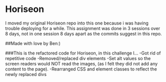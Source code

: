 # Horiseon
I moved my original Horiseon repo into this one because i was having trouble deploying for a while. This assignment was done in 3 sessions over 8 days, not in one session 8 days apart as the commits suggest in this repo.

##Made with love by Ben:)


###This is the refactored code for Horiseon, in this challenge I...
-Got rid of repetitive code
-Removed/replaced div elements
-Set alt values so the screen readers would NOT read the images, (as I felt they did not add any content to the page).
-Rearranged CSS and element classes to reflect the newly replaced divs
